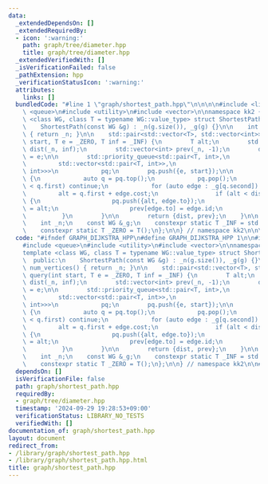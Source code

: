 ```yaml
---
data:
  _extendedDependsOn: []
  _extendedRequiredBy:
  - icon: ':warning:'
    path: graph/tree/diameter.hpp
    title: graph/tree/diameter.hpp
  _extendedVerifiedWith: []
  _isVerificationFailed: false
  _pathExtension: hpp
  _verificationStatusIcon: ':warning:'
  attributes:
    links: []
  bundledCode: "#line 1 \"graph/shortest_path.hpp\"\n\n\n\n#include <limits>\n#include\
    \ <queue>\n#include <utility>\n#include <vector>\n\nnamespace kk2 {\n\ntemplate\
    \ <class WG, class T = typename WG::value_type> struct ShortestPath {\n  public:\n\
    \    ShortestPath(const WG &g) : _n(g.size()), _g(g) {}\n\n    int num_vertices()\
    \ { return _n; }\n\n    std::pair<std::vector<T>, std::vector<int>> query(int\
    \ start, T e = _ZERO, T inf = _INF) {\n        T alt;\n        std::vector<T>\
    \ dist(_n, inf);\n        std::vector<int> prev(_n, -1);\n        dist[start]\
    \ = e;\n\n        std::priority_queue<std::pair<T, int>,\n                   \
    \         std::vector<std::pair<T, int>>,\n                            std::greater<std::pair<T,\
    \ int>>>\n            pq;\n        pq.push({e, start});\n\n        while (!pq.empty())\
    \ {\n            auto q = pq.top();\n            pq.pop();\n            if (dist[q.second]\
    \ < q.first) continue;\n            for (auto edge : _g[q.second]) {\n       \
    \         alt = q.first + edge.cost;\n                if (alt < dist[edge.to])\
    \ {\n                    pq.push({alt, edge.to});\n                    dist[edge.to]\
    \ = alt;\n                    prev[edge.to] = edge.id;\n                }\n  \
    \          }\n        }\n\n        return {dist, prev};\n    }\n\n  private:\n\
    \    int _n;\n    const WG &_g;\n    constexpr static T _INF = std::numeric_limits<T>::max();\n\
    \    constexpr static T _ZERO = T();\n};\n\n} // namespace kk2\n\n\n"
  code: "#ifndef GRAPH_DIJKSTRA_HPP\n#define GRAPH_DIJKSTRA_HPP 1\n\n#include <limits>\n\
    #include <queue>\n#include <utility>\n#include <vector>\n\nnamespace kk2 {\n\n\
    template <class WG, class T = typename WG::value_type> struct ShortestPath {\n\
    \  public:\n    ShortestPath(const WG &g) : _n(g.size()), _g(g) {}\n\n    int\
    \ num_vertices() { return _n; }\n\n    std::pair<std::vector<T>, std::vector<int>>\
    \ query(int start, T e = _ZERO, T inf = _INF) {\n        T alt;\n        std::vector<T>\
    \ dist(_n, inf);\n        std::vector<int> prev(_n, -1);\n        dist[start]\
    \ = e;\n\n        std::priority_queue<std::pair<T, int>,\n                   \
    \         std::vector<std::pair<T, int>>,\n                            std::greater<std::pair<T,\
    \ int>>>\n            pq;\n        pq.push({e, start});\n\n        while (!pq.empty())\
    \ {\n            auto q = pq.top();\n            pq.pop();\n            if (dist[q.second]\
    \ < q.first) continue;\n            for (auto edge : _g[q.second]) {\n       \
    \         alt = q.first + edge.cost;\n                if (alt < dist[edge.to])\
    \ {\n                    pq.push({alt, edge.to});\n                    dist[edge.to]\
    \ = alt;\n                    prev[edge.to] = edge.id;\n                }\n  \
    \          }\n        }\n\n        return {dist, prev};\n    }\n\n  private:\n\
    \    int _n;\n    const WG &_g;\n    constexpr static T _INF = std::numeric_limits<T>::max();\n\
    \    constexpr static T _ZERO = T();\n};\n\n} // namespace kk2\n\n#endif // GRAPH_DIJKSTRA_HPP\n"
  dependsOn: []
  isVerificationFile: false
  path: graph/shortest_path.hpp
  requiredBy:
  - graph/tree/diameter.hpp
  timestamp: '2024-09-29 19:28:53+09:00'
  verificationStatus: LIBRARY_NO_TESTS
  verifiedWith: []
documentation_of: graph/shortest_path.hpp
layout: document
redirect_from:
- /library/graph/shortest_path.hpp
- /library/graph/shortest_path.hpp.html
title: graph/shortest_path.hpp
---
```

